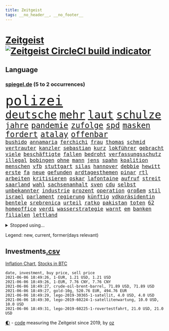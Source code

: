 ```yaml
---
title: Zeitgeist
tags: __no_header__, __no_footer__
---
```


# [Zeitgeist](https://oliz.io/zeitgeist/) [![Zeitgeist CircleCI build indicator](https://circleci.com/gh/ooz/zeitgeist.svg?style=shield)](https://circleci.com/gh/ooz/zeitgeist)

## Language

<h3><a href="https://www.spiegel.de" target="_blank">spiegel.de</a> (5 to 2 occurrences)</h3>
<p style="font-family:monospace">
<span style="font-size:32pt"><a href="news_links.html#polizei" class="current">polizei</a></span>
<br>
<span style="font-size:25pt"><a href="news_links.html#deutsche" class="current">deutsche</a></span>
<span style="font-size:25pt"><a href="news_links.html#mehr" class="current">mehr</a></span>
<span style="font-size:25pt"><a href="news_links.html#laut" class="current">laut</a></span>
<span style="font-size:25pt"><a href="news_links.html#schulze" class="current">schulze</a></span>
<br>
<span style="font-size:18pt"><a href="news_links.html#jahre" class="current">jahre</a></span>
<span style="font-size:18pt"><a href="news_links.html#pandemie" class="current">pandemie</a></span>
<span style="font-size:18pt"><a href="news_links.html#zufolge" class="current">zufolge</a></span>
<span style="font-size:18pt"><a href="news_links.html#spd" class="current">spd</a></span>
<span style="font-size:18pt"><a href="news_links.html#masken" class="current">masken</a></span>
<span style="font-size:18pt"><a href="news_links.html#fordert" class="current">fordert</a></span>
<span style="font-size:18pt"><a href="news_links.html#atalay" class="new">atalay</a></span>
<span style="font-size:18pt"><a href="news_links.html#offenbar" class="current">offenbar</a></span>
<br>
<span style="font-size:12pt"><a href="news_links.html#bushido" class="current">bushido</a></span>
<span style="font-size:12pt"><a href="news_links.html#annamaria" class="new">annamaria</a></span>
<span style="font-size:12pt"><a href="news_links.html#ferchichi" class="new">ferchichi</a></span>
<span style="font-size:12pt"><a href="news_links.html#frau" class="current">frau</a></span>
<span style="font-size:12pt"><a href="news_links.html#thomas" class="current">thomas</a></span>
<span style="font-size:12pt"><a href="news_links.html#schmid" class="new">schmid</a></span>
<span style="font-size:12pt"><a href="news_links.html#vertrauter" class="current">vertrauter</a></span>
<span style="font-size:12pt"><a href="news_links.html#kanzler" class="current">kanzler</a></span>
<span style="font-size:12pt"><a href="news_links.html#sebastian" class="current">sebastian</a></span>
<span style="font-size:12pt"><a href="news_links.html#kurz" class="current">kurz</a></span>
<span style="font-size:12pt"><a href="news_links.html#lokführer" class="current">lokführer</a></span>
<span style="font-size:12pt"><a href="news_links.html#gebracht" class="current">gebracht</a></span>
<span style="font-size:12pt"><a href="news_links.html#viele" class="current">viele</a></span>
<span style="font-size:12pt"><a href="news_links.html#beschäftigte" class="current">beschäftigte</a></span>
<span style="font-size:12pt"><a href="news_links.html#fallen" class="current">fallen</a></span>
<span style="font-size:12pt"><a href="news_links.html#bedroht" class="current">bedroht</a></span>
<span style="font-size:12pt"><a href="news_links.html#verfassungsschutz" class="current">verfassungsschutz</a></span>
<span style="font-size:12pt"><a href="news_links.html#illegal" class="current">illegal</a></span>
<span style="font-size:12pt"><a href="news_links.html#bobingen" class="new">bobingen</a></span>
<span style="font-size:12pt"><a href="news_links.html#ohne" class="current">ohne</a></span>
<span style="font-size:12pt"><a href="news_links.html#mann" class="current">mann</a></span>
<span style="font-size:12pt"><a href="news_links.html#jens" class="current">jens</a></span>
<span style="font-size:12pt"><a href="news_links.html#spahn" class="current">spahn</a></span>
<span style="font-size:12pt"><a href="news_links.html#koalition" class="current">koalition</a></span>
<span style="font-size:12pt"><a href="news_links.html#menschen" class="current">menschen</a></span>
<span style="font-size:12pt"><a href="news_links.html#vfb" class="current">vfb</a></span>
<span style="font-size:12pt"><a href="news_links.html#stuttgart" class="current">stuttgart</a></span>
<span style="font-size:12pt"><a href="news_links.html#silas" class="current">silas</a></span>
<span style="font-size:12pt"><a href="news_links.html#hannover" class="current">hannover</a></span>
<span style="font-size:12pt"><a href="news_links.html#debbie" class="current">debbie</a></span>
<span style="font-size:12pt"><a href="news_links.html#hewitt" class="new">hewitt</a></span>
<span style="font-size:12pt"><a href="news_links.html#erste" class="current">erste</a></span>
<span style="font-size:12pt"><a href="news_links.html#fa" class="current">fa</a></span>
<span style="font-size:12pt"><a href="news_links.html#neue" class="current">neue</a></span>
<span style="font-size:12pt"><a href="news_links.html#gefunden" class="current">gefunden</a></span>
<span style="font-size:12pt"><a href="news_links.html#ardtagesthemen" class="new">ardtagesthemen</a></span>
<span style="font-size:12pt"><a href="news_links.html#pinar" class="new">pinar</a></span>
<span style="font-size:12pt"><a href="news_links.html#rtl" class="current">rtl</a></span>
<span style="font-size:12pt"><a href="news_links.html#arbeiten" class="current">arbeiten</a></span>
<span style="font-size:12pt"><a href="news_links.html#kritisieren" class="current">kritisieren</a></span>
<span style="font-size:12pt"><a href="news_links.html#oskar" class="new">oskar</a></span>
<span style="font-size:12pt"><a href="news_links.html#lafontaine" class="new">lafontaine</a></span>
<span style="font-size:12pt"><a href="news_links.html#aufruf" class="current">aufruf</a></span>
<span style="font-size:12pt"><a href="news_links.html#streit" class="current">streit</a></span>
<span style="font-size:12pt"><a href="news_links.html#saarland" class="current">saarland</a></span>
<span style="font-size:12pt"><a href="news_links.html#wahl" class="current">wahl</a></span>
<span style="font-size:12pt"><a href="news_links.html#sachsenanhalt" class="current">sachsenanhalt</a></span>
<span style="font-size:12pt"><a href="news_links.html#sven" class="current">sven</a></span>
<span style="font-size:12pt"><a href="news_links.html#cdu" class="current">cdu</a></span>
<span style="font-size:12pt"><a href="news_links.html#selbst" class="current">selbst</a></span>
<span style="font-size:12pt"><a href="news_links.html#unbekannter" class="current">unbekannter</a></span>
<span style="font-size:12pt"><a href="news_links.html#industrie" class="current">industrie</a></span>
<span style="font-size:12pt"><a href="news_links.html#prozent" class="current">prozent</a></span>
<span style="font-size:12pt"><a href="news_links.html#operation" class="current">operation</a></span>
<span style="font-size:12pt"><a href="news_links.html#großem" class="current">großem</a></span>
<span style="font-size:12pt"><a href="news_links.html#stil" class="current">stil</a></span>
<span style="font-size:12pt"><a href="news_links.html#israel" class="current">israel</a></span>
<span style="font-size:12pt"><a href="news_links.html#parlament" class="current">parlament</a></span>
<span style="font-size:12pt"><a href="news_links.html#regierung" class="current">regierung</a></span>
<span style="font-size:12pt"><a href="news_links.html#künftig" class="current">künftig</a></span>
<span style="font-size:12pt"><a href="news_links.html#vdkpräsidentin" class="new">vdkpräsidentin</a></span>
<span style="font-size:12pt"><a href="news_links.html#bentele" class="new">bentele</a></span>
<span style="font-size:12pt"><a href="news_links.html#srebrenica" class="new">srebrenica</a></span>
<span style="font-size:12pt"><a href="news_links.html#urteil" class="current">urteil</a></span>
<span style="font-size:12pt"><a href="news_links.html#ratko" class="new">ratko</a></span>
<span style="font-size:12pt"><a href="news_links.html#pakistan" class="current">pakistan</a></span>
<span style="font-size:12pt"><a href="news_links.html#toten" class="current">toten</a></span>
<span style="font-size:12pt"><a href="news_links.html#62" class="current">62</a></span>
<span style="font-size:12pt"><a href="news_links.html#homeoffice" class="current">homeoffice</a></span>
<span style="font-size:12pt"><a href="news_links.html#verdi" class="new">verdi</a></span>
<span style="font-size:12pt"><a href="news_links.html#wasserstrategie" class="new">wasserstrategie</a></span>
<span style="font-size:12pt"><a href="news_links.html#warnt" class="current">warnt</a></span>
<span style="font-size:12pt"><a href="news_links.html#em" class="current">em</a></span>
<span style="font-size:12pt"><a href="news_links.html#banken" class="current">banken</a></span>
<span style="font-size:12pt"><a href="news_links.html#filialen" class="current">filialen</a></span>
<span style="font-size:12pt"><a href="news_links.html#lettland" class="current">lettland</a></span>
</p>
<details>
<summary>Stopped using...</summary>
<p class="former" style="font-size:12pt">
podium(230) unentschieden(230) videos(229) bundesverwaltungsgericht(228) kriminellen(228) mitunter(228) 37(227) bidens(227) coronainfektionen(227) kultusministerkonferenz(227) kurzfristig(227) lebenslanger(227) osteuropa(227) spuren(227) benzin(226) dach(226) einsparen(226) erscheinen(226) fischer(226) frank(226) gelegt(226) geschäft(226) herrscht(226) hinterlassen(226) kita(226) philippinen(226) prüfung(226) werben(226) witz(226) wütet(226) 5(225) abends(225) ausgang(225) bayerische(225) daniel(225) entwurf(225) erwägen(225) kurzem(225) lustig(225) nannte(225) psg(225) rechtsextremismus(225) republikanische(225) schweigt(225) veränderte(225) weise(225) übergang(225) angeordnet(224) ans(224) ard(224) bundesebene(224) dauerhaft(224) eingestuft(224) einstigen(224) enorm(224) erlassen(224) erleben(224) fußballs(224) führende(224) gedacht(224) kalifornien(224) kooperiert(224) lübcke(224) mailand(224) regisseurin(224) richten(224) sascha(224) versehentlich(224) diskussion(223) drauf(223) einzelhandel(223) elektroauto(223) entschuldigt(223) gekostet(223) gutachten(223) juan(223) jubiläum(223) leipziger(223) mysteriöse(223) niveau(223) onlinehandel(223) plattformen(223) quartal(223) strikte(223) umsatzplus(223) wald(223) wünschen(223) 180(222) 89(222) armut(222) begründung(222) bewährung(222) bildet(222) coronahotspot(222) coronawarnapp(222) ehren(222) elektroautos(222) geboren(222) giftanschlag(222) laden(222) merkt(222) nfl(222) radfahrer(222) rassistische(222) rassistischer(222) subventionen(222) verhängte(222) warnte(222) aufsichtsrat(221) babys(221) bahnhof(221) befragt(221) befreiung(221) gewerkschaften(221) illegalen(221) jagd(221) lagen(221) mangelt(221) negativ(221) spott(221) verärgert(221) zählen(221) überlebte(221) 29(220) beschimpft(220) erbe(220) geholfen(220) hotspots(220) impfbereitschaft(220) lud(220) mitarbeiterinnen(220) morde(220) regisseur(220) riesige(220) schrumpfen(220) schwangere(220) sportdirektor(220) angeklagte(219) augenzeugen(219) ausgewertet(219) ber(219) deutet(219) dienen(219) fließt(219) gebaut(219) gewaltsam(219) geworfen(219) infektion(219) klingbeil(219) metern(219) militärs(219) nahezu(219) regierungen(219) sexismus(219) sprecher(219) verbreitete(219) verfilmt(219) vorliegt(219) 13jähriger(218) 43(218) angemessen(218) aufnahme(218) erhielt(218) extreme(218) fahrzeuge(218) house(218) kleiner(218) kneipe(218) korrekt(218) krankheit(218) kremlkritikers(218) manches(218) rassistischen(218) stau(218) verschieben(218) zentralen(218) absolut(217) asiatischen(217) aufbruch(217) besiegte(217) cool(217) dubai(217) endgültig(217) gerät(217) grünheide(217) halben(217) inszenierung(217) mitgliedschaft(217) männliche(217) nächtliche(217) rutschen(217) update(217) werbung(217) wären(217) zentrales(217) begrenzen(216) beschäftigen(216) blockiert(216) brachen(216) bremst(216) fair(216) innere(216) m(216) marija(216) massenhaft(216) polens(216) sauerstoff(216) streng(216) terroristischen(216) viertelfinale(216) zucker(216) 400000(215) aufholjagd(215) ausbau(215) coronatoten(215) dezember(215) enkelin(215) feuerwehrleute(215) gesunden(215) handelsabkommen(215) nerven(215) satz(215) stock(215) via(215) wurzeln(215) 500(214) atem(214) ereignis(214) fernen(214) jahrhundert(214) kochinstituts(214) längere(214) nordirland(214) verabreicht(214) wissenschaft(214) zwillinge(214) 52(213) coronaerkrankung(213) coronapolitik(213) entscheidend(213) gesteht(213) globale(213) hölle(213) inhaftiert(213) institut(213) monatelangen(213) niederlande(213) offizielle(213) rekonstruiert(213) sprengsatz(213) wende(213) 11000(212) elektrische(212) gemalt(212) gletscher(212) hielten(212) immobilienpreise(212) josé(212) neuwagen(212) verteidigungsministerium(212) weitergegeben(212) ankara(211) dieselskandal(211) edward(211) franzose(211) kluge(211) psychische(211) solange(211) uefa(211) wochenüberblick(211) autoindustrie(210) einsetzen(210) erneuert(210) genauso(210) gewandt(210) hilfspaket(210) müde(210) olympiasieger(210) sportvorstand(210) verschwand(210) wohnzimmer(210) alternative(209) clemens(209) europaparlament(209) fakten(209) gerichtsurteil(209) halb(209) inspiriert(209) leitete(209) schicken(209) 28(208) coronaviren(208) emails(208) gefangene(208) koma(208) normale(208) 2006(207) 94(207) aktie(207) aufarbeitung(207) bewusstlos(207) mitnehmen(207) potenzial(207) testet(207) vorstellen(207) 15000(206) ergibt(206) fake(206) gittern(206) küstenwache(206) moritz(206) treue(206) weckt(206) 900(205) bangkok(205) eingeführt(205) erwischt(205) historischer(205) jene(205) plastikmüll(205) traut(205) zulassen(205) bedingt(204) norwegens(204) pjöngjang(204) porsche(204) unterschied(204) zusammenstoß(204) überleben(204) abhängigkeit(203) angepasst(203) betrifft(203) coronazeit(203) eklat(203) exfrau(203) gästen(203) hinten(203) kickers(203) samstagmorgen(203) schlechtes(203) steckte(203) tabellenführer(203) unregelmäßigkeiten(203) beantworten(202) begründet(202) demonstrierende(202) deutliches(202) enge(202) fortuna(202) führenden(202) hängen(202) iphone(202) iphones(202) kelly(202) sozialdemokraten(202) spiegeltitelstory(202) verschwörungstheoretiker(202) amtierende(201) antigenschnelltests(201) bäume(201) englands(201) immerhin(201) langsamer(201) menschlich(201) nation(201) pandemiebekämpfung(201) verklagen(201) erfinderisch(200) materialien(200) menschenrechtsverletzungen(200) mobile(200) rettung(200) strengen(200) tvserie(200) autobranche(199) brandenburger(199) erinnerung(199) eroberte(199) konferenz(199) meines(199) minus(199) strenger(199) verzeichnet(199) vorbereiten(199) durchgeführt(198) ergebnissen(198) generalbundesanwalt(198) hessischen(198) landesweiten(198) samt(198) schulpolitik(198) uskonzern(198) verwickelt(198) 2025(197) agent(197) astronauten(197) aufgestellt(197) beauftragt(197) bewegungsfreiheit(197) eigenem(197) kaiser(197) klöckner(197) nachbar(197) nachts(197) optimismus(197) topteams(197) zulässig(197) zuverlässig(197) erdbeben(196) falscher(196) tennisspieler(196) würzburger(196) befasst(195) chats(195) gesichert(195) keeper(195) parteifreund(195) programme(195) albtraum(194) ball(194) gedränge(194) gleichen(194) nervosität(194) psychisch(194) sperrte(194) startete(194) auszählung(193) erstickt(193) fähigkeiten(193) pleite(193) ute(193) 64(192) benötigte(192) gleichauf(192) trauert(192) handy(191) klang(191) zugenommen(191) 66(190) nirgendwo(190) rahmen(190) supermärkten(190) verfolger(190) dhabi(189) einblick(189) ernährung(189) populisten(189) telefonieren(189) verfassungsrichter(189) vergabe(189) aufgabe(188) fabrice(188) frontexchef(188) leggeri(188) musikerin(188) votum(188) coronastudie(187) schalker(187) unionspolitiker(187) verkündeten(187) abgeschlossen(186) coronaleugner(186) hallo(186) mourinho(186) vermeidet(186) verringert(186) warnapp(186) akten(185) grenzschützer(185) mafiosi(185) verlegen(185) 165(184) anfühlt(184) dramatischen(184) dreharbeiten(184) gerichtsentscheidung(184) illegaler(184) löschen(184) dr(183) kanaren(183) profisport(183) vizekanzler(183) abstiegskampf(182) coronapatienten(182) herum(182) mobilisiert(182) patzt(182) wechselunterricht(182) 40jährige(181) 91(181) beliebtesten(181) male(181) sank(180) spiegelteam(180) teilnehmern(180) atalanta(179) erhielten(179) smartphones(179) impfpflicht(178) drückt(177) entbrannt(177) märtyrer(177) anderswo(176) mohamed(176) sand(176) susanne(176) 2002(175) dorf(175) erlaubte(175) spektakulärer(175) inselstaat(174) topspiel(174) vergehen(174) verwaltung(174) überfall(174) ausgetragen(173) identität(173) wasserstoff(173) armen(172) bayerisches(172) betrieben(172) gründlich(172) coronaschließungen(171) hast(171) empfänger(170) fremden(170) kreativität(170) krefeld(170) 56(169) attraktiv(169) beitreten(169) elektromobilität(169) garantiert(169) shoppen(169) ussängerin(169) best(168) regierenden(168) uwe(168) ausverkauf(167) clooney(167) reisebeschränkungen(167) unverzichtbar(167) beworben(166) inseln(166) lieferengpässe(166) offener(166) wirtschaftsleistung(166) rätselhafter(165) as(164) begleiter(164) beyoncé(164) coronaimpfzentrum(164) italienischer(164) korrigieren(164) pfefferspray(164) vorlegen(164) weitergabe(164) bist(163) krach(163) randalierer(163) verfassungsbeschwerde(163) außergewöhnlichen(162) ertrank(162) kaisers(161) ablenkung(160) groben(160) größe(160) impfstoffhersteller(160) ipads(160) last(160) schätze(160) 'ndrangheta(159) cambridge(159) hitler(159) jessica(159) offenbarte(159) regelmäßig(159) erleichtern(158) frehse(158) trainerin(158) ärmelkanal(158) flügen(157) frontexskandal(157) beruft(156) planungen(156) unabhängiger(156) vertrauten(156) bundesagentur(155) bären(155) krawalle(155) verlorene(155) erfüllung(154) coronaparty(153) lawinen(153) loslegen(153) aufträge(152) strahlt(152) tierheim(152) willi(152) berühren(151) erben(151) unfällen(151) biontech/pfizer(150) kohlenmonoxidvergiftung(150) schiffe(150) einbauen(149) inhaltlich(149) astrazenecaimpfstoff(148) berührt(148) größenwahnsinnig(148) impfdosis(148) morrison(148) schauspielern(148) schutzsuchende(148) errechnet(147) raumfahrtunternehmen(147) seeleute(147) überforderung(147) coronakosten(146) fünftel(146) vorbehalte(146) würzburg(146) drinnen(145) expremier(145) politikers(145) vorwurfs(145) würdigt(144) 29jährige(143) abhilfe(143) angerufen(143) rüstet(142) unternehmerin(142) curevac(141) eingeweiht(141) katzen(141) streamingdienste(141) häfen(140) ios(140) attest(139) coronabedingungen(139) schreien(139) 51(138) belohnt(138) fußgängerzonen(138) marie(138) palace(138) pandemiejahr(138) portugiesen(138) gewollt(137) gottschalk(137) hungern(137) dankt(136) eingesperrt(136) brisante(135) legenden(135) quält(135) rädern(135) sonderweg(133) ankurbeln(132) euvertreter(132) fünfmal(132) motors(132) anfällig(131) großvater(131) rituale(131) systematisch(131) einreisebeschränkungen(130) freistellung(130) jazzmusiker(130) strafanzeige(130) verbleibenden(130) ach(129) einreisesperren(129) verbraucht(129) begünstigt(128) klimaklage(128) zweitligisten(128) ausweichen(127) geräusche(127) pink(127) schachzug(127) spielefirma(127) anzukurbeln(126) nrwregierung(126) teilhaben(125) hacken(124) harmlos(124) überholen(124) abfahrt(123) lieferketten(123) verbrauch(123) übers(123) fulham(122) heimatland(122) neugeborenen(122) neunte(122) westafrika(122) eingekauft(121) unheimlich(121) weißer(121) grafik(120) rasche(120) rektor(120) zufriedenheit(120) covidimpfung(119) filmemacher(119) scheiden(119) 72jähriger(118) angelaufen(118) krankenkassen(118) entscheidender(117) eleganz(116) nordkoreanischen(116) religiösen(116) großartig(115) jakob(115) langjährige(115) behält(114) ussender(114) 22jährige(113) kriegsschiffe(113) martialischen(113) anna(112) blockierten(112) autobauer(111) diagnose(111) kindergeburtstag(111) peilt(111) verstieß(111) generalstaatsanwaltschaft(110) konzernmutter(110) präparat(110) schlafen(109) sicherheitsrisiko(109) stapeln(109) unterscheidet(109) geheimen(108) langzeitherrscher(108) restaurantbesuche(108) andy(107) fotografiert(107) kennedy(107) 750(106) dacia(106) berger(105) hennigwellsow(105) leidenschaften(104) scherzt(104) homeschooling(103) missverstanden(103) packung(102) lieferprobleme(101) unausweichlich(101) ausstellung(100) coronamutanten(100) fahrten(100) pool(100) reihenweise(100) viral(100) cafés(99) pubertät(99) aufschlag(98) nützen(98) kommentaren(97) kragen(97) losgegangen(97) metzelder(97) barrieren(96) büßen(96) einreiseverbote(96) flüsse(96) frühwarnsystem(96) ergab(95) nutzern(95) grandios(94) härtesten(94) neonazis(94) schlachtfeld(94) stromnetz(94) mitteilung(93) napoleon(93) gewöhnen(92) machtlosigkeit(92) sylt(92) umfunktioniert(92) chaotisch(91) fehlendes(91) friseur(91) jawort(91) opel(91) reißen(91) selbsttests(91) uspharmakonzern(91) angekündigte(90) fbibeamte(90) filmte(90) hilfsbedürftige(90) korsen(90) siegeszug(90) turniersieg(90) altenpflege(89) büchershow(89) eugen(89) faszinierenden(89) augenzeugenberichte(88) einräumt(88) eliteuniversität(88) fatalen(88) herthas(88) sommerurlaub(88) ausgebildet(87) dünne(87) lehrern(87) albas(86) california(86) geiselnahme(86) grebe(86) klatsche(86) rainald(86) snacks(86) straffrei(86) unverständliche(86) 40jährigen(85) austausch(85) hatespeech(85) hauptgrund(85) höhle(85) jubelt(85) thematisieren(85) behördenchef(84) exfußballprofi(84) ksc(84) onlinevorlesungen(84) quadrat(84) schub(84) spiegelenthüllungen(84) station(84) traditionell(84) ungeahnte(84) unzureichend(84) aufsicht(83) j(83) regionalwahl(83) teslagründer(83) diverse(82) frauenarzt(82) helikopter(82) herren(82) neuanfang(82) rettungskräften(82) siebtem(82) strengste(82) rückhalt(81) brexits(80) co₂einsparungen(80) demnächst(80) großstädten(80) günstig(80) liechtenstein(80) neutralem(80) victoria(80) vordrängeln(80) dose(79) flüchtlingskrise(79) deckung(78) erneuerbaren(78) erschütternde(78) freiheitsstrafen(78) hinderliche(78) süßigkeiten(78) beerbt(77) leiterin(77) missgeschick(77) blume(76) egoismus(76) einstimmig(76) großraumbüro(76) motivierter(76) traumtor(76) vorbestrafter(76) zulieferer(76) überdacht(76) lópez(75) verzeichnete(75) lehrkräften(74) marsmission(74) people(74) wiedersehen(74) 42jähriger(73) coronablues(73) gerast(73) ingenuity(73) klopps(73) zwischenbilanz(73) coronahelden(72) impfberechtigte(72) klafft(72) kreitmayr(72) militärregierung(72) amateurvideos(71) grundstein(71) hiesige(71) krone(71) privates(71) realen(71) covid19verläufen(70) dopings(70) kruden(70) maren(70) skulptur(70) tagebuch(70) brigadegeneral(69) gewicht(69) immobilienkonzern(69) katalanen(69) musikern(69) ruckelnde(69) rum(69) snp(69) unerlaubt(69) zubereitet(69) angestellt(68) ellie(68) flasche(68) goulding(68) großmutter(68) konzerte(68) nationaltorwart(68) privilegiert(68) senior(68) tatverdacht(68) tvstar(68) wagemutig(68) duterte(67) hahn(67) nachrichtendienste(67) steuerte(67) wmvergabe(67) einsätzen(66) berkshire(65) eintreten(65) freizugeben(65) hathaway(65) ruin(65) abfedern(64) einstecken(64) euländer(64) friedlich(64) kinderpornografischen(64) portugals(64) reha(64) strecken(64) brexitstreit(63) börsenkurs(63) diverser(63) hygienemaßnahmen(63) klimafreundlich(63) schlechtem(63) wmturniers(63) zoos(63) aufstellung(62) kuchen(62) marvin(62) mexikanischen(62) polizeieinsätze(62) tariflöhne(62) volksabstimmung(62) zugewanderte(62) astrazenecavakzine(61) ausfuhr(61) birthday(61) gekippt(61) leistungssportlerin(61) streitgespräch(61) todes(61) umkämpftes(61) vermittelte(61) wissenslücken(61) bobic(60) dfbpokalhalbfinale(60) fredi(60) rangers(60) südamerika(60) widersprüchliche(60) wittern(60) absprachen(59) diplomatie(59) drohschreiben(59) mental(59) provokanten(59) südosten(59) vertragspartner(59) alben(58) aufstiegstrainer(58) intel(58) qrcode(58) spiegelkorrespondent(58) kaiserslautern(57) solarstrom(57) cdumann(56) wobei(56) zuweilen(56) company(55) ebaykleinanzeigen(55) kulturkampf(55) lebendigen(55) marihuana(55) oakland(55) spdminister(55) harvard(54) platzte(54) trophäen(54) vorübergehende(54) waldbränden(54) arbeitskosten(53) verachtung(53) wildwuchs(53) abstandsregeln(52) antidopingagentur(52) erklärungsnot(52) erschaffen(52) eröffneten(52) freigeben(52) henning(52) laufender(52) sängerinnen(52) fraktionsvize(51) iglesias(51) coronainzidenz(50) dementieren(50) flughafengesellschaft(50) förderpaket(50) kampagnen(50) münchnern(50) siegburg(50) zuschüsse(50) bundessozialgericht(49) gegenwärtig(49) nachhilfemilliarde(49) ussüdgrenze(49) ehrenerklärungen(48) erregte(48) grünschwarz(48) tatmotiv(48) abverlangt(47) apu(47) simpsons(47) bewegten(46) mobilfunk(46) schlägereien(46) sofortiges(46) besetzen(45) bghentscheidung(45) coronastation(45) dingen(45) kurzes(45) nio(45) scheidungen(45) wahres(45) abel(44) aufsichtsbehörde(44) motorsport(44) rekordtief(44) südgrenze(44) 21jähriger(43) bobby(43) eskalierter(43) grundschulkinder(43) hotelöffnungen(43) leichtathletikverband(43) malt(43) onlinebanking(43) 22jähriger(42) alfa(42) reedereien(42) romeo(42) formel1qualifying(41) impfangst(41) kolonialismus(41) nebenan(41) siegerstraße(41) auswärtiges(40) libysche(40) problemfall(40) weckte(40) zypern(40) begrenzung(39) expolizisten(39) gutem(39) rennstall(39) rücknahme(39) insulaner(38) labourpartei(38) pilotprojekte(38) vergisst(38) bezeichneten(37) geldgeber(37) konsumiert(37) mrnaimpfstoffe(37) wildtieren(37) hauch(36) holzweg(36) mädchentraum(36) aufständische(35) burnoutrisiko(35) diktators(35) dj(35) drittstaaten(35) femizid(35) marketing(35) münchnerinnen(35) parteizentrale(35) spielbeginn(35) suezkanalblockade(35) fachgerecht(34) proben(34) renaissance(34) kabinettskollegen(33) klimaneutralität(33) stocken(32) rückzahlung(31) terrorverdachts(31) weltberühmte(31) wmteilnahme(31) geisterwaffen(30) kopfhörer(30) misst(30) onkel(30) passagieren(30) schwergetan(30) talentiert(30) verwechselt(30) voltswagen(30) initiatoren(29) kaiserin(29) könige(29) vereinigung(29) flexibilität(28) gerungen(28) imbissbude(28) isar(28) behoben(27) herzanfall(27) längste(27) manila(27) pokalhalbfinale(27) vorgetäuscht(27) welthandel(27) zugreifen(27) 1896(26) dachstuhl(26) hochstapler(26) pflaster(26) w(26) hinsicht(25) revolutionsgarden(25) vortäuschen(25) angeschlossen(24) gesundheitsexperte(24) thron(24) angefasst(23) fix(23) gereizt(23) kohlendioxid(23) rechtsterroristische(23) saint(23) spaziert(23) superreiche(23) bundesgesetz(22) dingfest(22) hinterleute(22) kalkulierte(22) kommender(22) sleepy(22) stimmungsbild(22) traumstart(22) verkünden(22) komplizenschaft(21) fraktionssitzung(20) inder(20) narzisst(20) umweltschützern(20) ebene(19) gründungsmitglieder(19) konstellation(19) pflegen(19) ranghoher(19) vereine(19) wolkenkratzer(19) kirgisistan(18) schlei(18) ehrgeizig(17) institute(17) maßnahmenpaket(17) modells(17) peloton(17) run(17) berufstätige(16) schicht(16) spender(16) ehrgeizigere(15) invasion(15) mundnasenschutz(15) neufassung(15) superleaguepläne(15) bka(13) coronagedenken(13) eingeschläfert(13) eubehörde(13) maike(13) motogp(13) stritt(13) stritten(13) unglücklich(13) wagt(13) covorsitzenden(12) dragon(12) eindrücklich(12) hässlich(12) liveschalte(12) pitzke(12) untergrund(12) versprochenen(12) gleichgestellt(11) heizt(11) hochrangige(11) verdienst(11)
</p>
</details>
<p>Legend: <span class="new">new</span>, <span class="current">current</span>, <span class="former">former(days relevant)</span></p>

## Investments[.csv](investments.csv)

[Inflation Chart](https://inflationchart.com),
[Stocks in BTC](https://stonksinbtc.xyz/)

```
date, investment, buy price, sell price
2021-06-06 18:49:26, 1-EUR, 1.21 USD, 1.21 USD
2021-06-06 18:49:26, 1-EUR, 7.76 CNY, 7.76 CNY
2021-06-06 18:49:27, crude-oil-brent-barrel, 71.89 USD, 71.89 USD
2021-06-06 18:49:27, gold-10g, 520.76 EUR, 494.76 EUR
2021-06-06 18:49:29, lego-2019-30365-1-satellit, 4.0 USD, 4.0 USD
2021-06-06 18:49:30, lego-2019-60224-1-satellitenwartung, 10.0 USD, 10.0 USD
2021-06-06 18:49:31, lego-2019-60225-1-rovertestfahrt, 21.0 USD, 21.0 USD
```

<footer>
<a href="javascript:toggleTheme()" class="nav">🌓</a>
- <a href="https://github.com/ooz/zeitgeist">code</a> measuring the Zeitgeist since 2019, by <a href="https://oliz.io">oz</a>
</footer>
